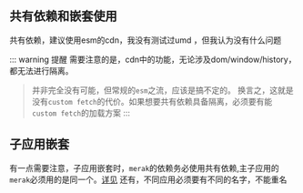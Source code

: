 ## 共有依赖和嵌套使用
共有依赖，建议使用esm的cdn，我没有测试过umd ，但我认为没有什么问题

::: warning 提醒
需要注意的是，cdn中的功能，无论涉及dom/window/history，都无法进行隔离。
> 并非完全没有可能，但常规的`esm`之流，应该是搞不定的。
> 换言之，这就是没有`custom fetch`的代价。如果想要共有依赖具备隔离，必须要有能`custom fetch`的加载方案
:::

## 子应用嵌套
有一点需要注意，子应用嵌套时，`merak`的依赖务必使用共有依赖,主子应用的`merak`必须用的是同一个。[详见](/examples/main-vue/)
还有，不同应用必须要有不同的名字，不能重名